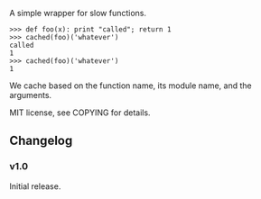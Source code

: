 A simple wrapper for slow functions.

    >>> def foo(x): print "called"; return 1
    >>> cached(foo)('whatever')
    called
    1
    >>> cached(foo)('whatever')
    1

We cache based on the function name, its module name, and the
arguments.

MIT license, see COPYING for details.

## Changelog

### v1.0

Initial release.
